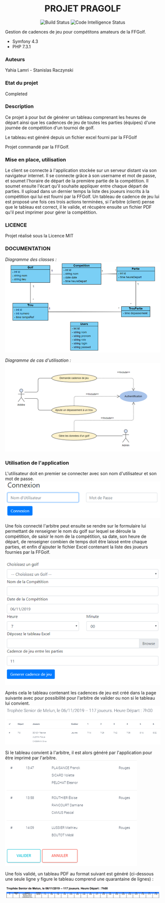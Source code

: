 <h1 align="center">PROJET PRAGOLF</h1>

<p align="center">
 <img src="https://scrutinizer-ci.com/g/Awuzi/pragolf/badges/build.png?b=master" alt="Build Status" />
 <img src="https://scrutinizer-ci.com/g/Awuzi/pragolf/badges/code-intelligence.svg?b=master" alt="Code Intelligence Status" />
</p>


Gestion de cadences de jeu pour compétitons amateurs de la FFGolf.
 - Symfony 4.3
 - PHP 7.3.1 

### **Auteurs**

Yahia Lamri - Stanislas Raczynski

### **Etat du projet**

Completed

### **Description**

Ce projet à pour but de générer un tableau comprenant les heures de départ ainsi que les cadences de jeu de toutes les parties (équipes) d'une journée de compétition d'un tournoi de golf. 

Le tableau est généré depuis un fichier excel fourni par la FFGolf

Projet commandé par la FFGolf.

### **Mise en place, utilisation**

Le client se connecte à l'application stockée sur un serveur distant via son
navigateur internet. Il se connecte grâce à son username et mot de passe, et 
soumet l'horaire de départ de la première partie de la compétition. Il soumet 
ensuite l'écart qu'il souhaite appliquer entre chaque départ de parties. Il
upload dans un dernier temps la liste des joueurs inscrits à la compétition 
qui lui est fourni par la FFGolf. Un tableau de cadence de jeu lui est proposé 
une fois ces trois actions terminées, si l'arbitre (client) pense que le tableau
est correct, il le valide, et récupère ensuite un fichier PDF qu'il peut
imprimer pour gérer la compétition.

### **LICENCE**

Projet réalisé sous la Licence MIT

### **DOCUMENTATION**

*Diagramme des classes :* 
![](analyse/ClassDiag.png "Diagramme des classes")

*Diagramme de cas d'utilisation :*
![](analyse/UCDiag.png "Diagramme de cas d'utilisation")

### **Utilisation de l'application**

L'utilisateur doit en premier se connecter avec son nom d'utilisateur et son
mot de passe. 
![](analyse/login.png "Fenêtre de connexion")

Une fois connecté l'arbitre peut ensuite se rendre sur le formulaire lui 
permettant de renseigner le nom du golf sur lequel se déroule la compétition, de saisir
le nom de la compétition, sa date, son heure de départ, de renseigner combien de temps
doit être laissé entre chaque parties, et enfin d'ajouter le fichier Excel contenant
la liste des joueurs fournies par la FFGolf.

![](analyse/cadencejeu.png "Formulaire de demande de cadence de jeu")

Après cela le tableau contenant les cadences de jeu est créé dans la page suivante
avec pour possibilité pour l'arbitre de valider ou non si le tableau lui convient.
![](analyse/Gen_tableau.png "Extrait du tableau généré par l'application")

Si le tableau convient à l'arbitre, il est alors généré par l'application pour
être imprimé par l'arbitre.
![](analyse/valider.png "Validation par l'arbitre ou non")

Une fois validé, un tableau PDF au format suivant est généré (ci-dessous une seule ligne y figure le tableau comprend une quarantaine de lignes) : 

![](analyse/pdf.png "Exemple de fichier PDF généré")


